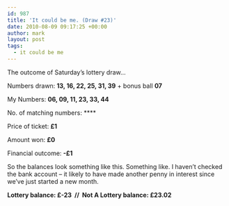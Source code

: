 ```yaml
---
id: 987
title: 'It could be me. (Draw #23)'
date: 2010-08-09 09:17:25 +00:00
author: mark
layout: post
tags:
  - it could be me
---
```

The outcome of Saturday&#8217;s lottery draw&#8230;

Numbers drawn: **13, 16, 22, 25, 31, 39** + bonus ball **07**

My Numbers: **06, 09, 11, 23, 33, 44**

No. of matching numbers: ****

Price of ticket: **£1**

Amount won: **£0**

Financial outcome: **-£1**

So the balances look something like this. Something like. I haven&#8217;t checked the bank account &#8211; it likely to have made another penny in interest since we&#8217;ve just started a new month.

**Lottery balance: £-23  //  Not A Lottery balance: £23.02**
